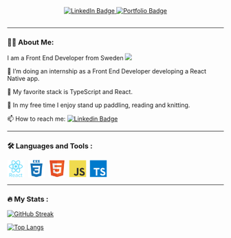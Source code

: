 <div id="header" align="center">
<div id="badges">
  <a href="https://www.linkedin.com/in/caisa-kohlin/">
  <img src="https://img.shields.io/badge/LinkedIn-blue?style=for-the-badge&logo=linkedin&logoColor=white" alt="LinkedIn Badge"/>
    </a>
  <a href="https://caisakohlin.netlify.app/">
  <img src="https://img.shields.io/badge/Portfolio-black?style=for-the-badge&logo=hello&logoColor=white" alt="Portfolio Badge"/>
    </a>
</div>
  <img src="https://komarev.com/ghpvc/?username=caisak&style=flat-square&color=blue" alt=""/>
</div>

---
### 👩‍💻 About Me:
I am a Front End Developer from Sweden <img src="https://media.giphy.com/media/WUlplcMpOCEmTGBtBW/giphy.gif" width="30">

 📱 I’m doing an internship as a Front End Developer developing a React Native app.

 💙 My favorite stack is TypeScript and React.

 🧶 In my free time I enjoy stand up paddling, reading and knitting.

 :mailbox: How to reach me: [![Linkedin Badge](https://img.shields.io/badge/LinkedIn-blue?style=flat&logo=Linkedin&logoColor=white)](https://www.linkedin.com/in/caisa-kohlin/)

---

### :hammer_and_wrench: Languages and Tools :

<div>
  <img src="https://github.com/devicons/devicon/blob/master/icons/react/react-original-wordmark.svg" title="React" alt="React" width="40" height="40"/>&nbsp;
  <img src="https://github.com/devicons/devicon/blob/master/icons/css3/css3-plain-wordmark.svg"  title="CSS3" alt="CSS" width="40" height="40"/>&nbsp;
  <img src="https://github.com/devicons/devicon/blob/master/icons/html5/html5-original.svg" title="HTML5" alt="HTML" width="40" height="40"/>&nbsp;
  <img src="https://github.com/devicons/devicon/blob/master/icons/javascript/javascript-original.svg" title="JavaScript" alt="JavaScript" width="40" height="40"/>&nbsp;
  <img src="https://github.com/devicons/devicon/blob/master/icons/typescript/typescript-original.svg" title="TypeScript" alt="TypeScript" width="40" height="40" />&nbsp;
</div>

---

### :fire: My Stats :
[![GitHub Streak](http://github-readme-streak-stats.herokuapp.com?user=caisak&theme=vue-dark&exclude_days=Sun%2CSat)](https://git.io/streak-stats)

[![Top Langs](https://github-readme-stats.vercel.app/api/top-langs/?username=caisak&layout=compact&theme=nord)](https://github.com/anuraghazra/github-readme-stats)

